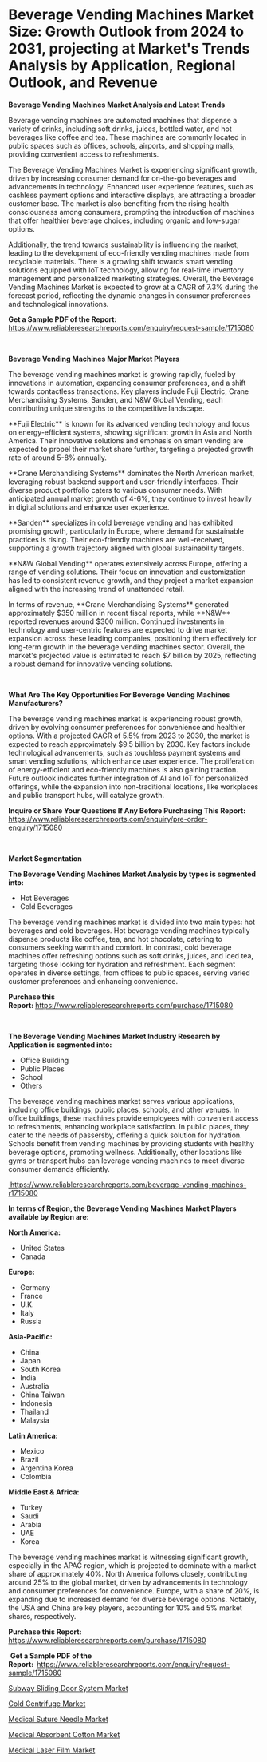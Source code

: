<p><h1>Beverage Vending Machines Market Size: Growth Outlook from 2024 to 2031, projecting at Market's Trends Analysis by Application, Regional Outlook, and Revenue</h1></p><p><strong>Beverage Vending Machines Market Analysis and Latest Trends</strong></p>
<p><p>Beverage vending machines are automated machines that dispense a variety of drinks, including soft drinks, juices, bottled water, and hot beverages like coffee and tea. These machines are commonly located in public spaces such as offices, schools, airports, and shopping malls, providing convenient access to refreshments.</p><p>The Beverage Vending Machines Market is experiencing significant growth, driven by increasing consumer demand for on-the-go beverages and advancements in technology. Enhanced user experience features, such as cashless payment options and interactive displays, are attracting a broader customer base. The market is also benefiting from the rising health consciousness among consumers, prompting the introduction of machines that offer healthier beverage choices, including organic and low-sugar options.</p><p>Additionally, the trend towards sustainability is influencing the market, leading to the development of eco-friendly vending machines made from recyclable materials. There is a growing shift towards smart vending solutions equipped with IoT technology, allowing for real-time inventory management and personalized marketing strategies. Overall, the Beverage Vending Machines Market is expected to grow at a CAGR of 7.3% during the forecast period, reflecting the dynamic changes in consumer preferences and technological innovations.</p></p>
<p><strong>Get a Sample PDF of the Report:&nbsp;</strong> <a href="https://www.reliableresearchreports.com/enquiry/request-sample/1715080?utm_campaign=1563&utm_medium=2&utm_source=Github&utm_content=ia&utm_term=23102024&utm_id=beverage-vending-machines">https://www.reliableresearchreports.com/enquiry/request-sample/1715080</a></p>
<p>&nbsp;</p>
<p><strong>Beverage Vending Machines Major Market Players</strong></p>
<p><p>The beverage vending machines market is growing rapidly, fueled by innovations in automation, expanding consumer preferences, and a shift towards contactless transactions. Key players include Fuji Electric, Crane Merchandising Systems, Sanden, and N&W Global Vending, each contributing unique strengths to the competitive landscape.</p><p>**Fuji Electric** is known for its advanced vending technology and focus on energy-efficient systems, showing significant growth in Asia and North America. Their innovative solutions and emphasis on smart vending are expected to propel their market share further, targeting a projected growth rate of around 5-8% annually.</p><p>**Crane Merchandising Systems** dominates the North American market, leveraging robust backend support and user-friendly interfaces. Their diverse product portfolio caters to various consumer needs. With anticipated annual market growth of 4-6%, they continue to invest heavily in digital solutions and enhance user experience.</p><p>**Sanden** specializes in cold beverage vending and has exhibited promising growth, particularly in Europe, where demand for sustainable practices is rising. Their eco-friendly machines are well-received, supporting a growth trajectory aligned with global sustainability targets.</p><p>**N&W Global Vending** operates extensively across Europe, offering a range of vending solutions. Their focus on innovation and customization has led to consistent revenue growth, and they project a market expansion aligned with the increasing trend of unattended retail.</p><p>In terms of revenue, **Crane Merchandising Systems** generated approximately $350 million in recent fiscal reports, while **N&W** reported revenues around $300 million. Continued investments in technology and user-centric features are expected to drive market expansion across these leading companies, positioning them effectively for long-term growth in the beverage vending machines sector. Overall, the market's projected value is estimated to reach $7 billion by 2025, reflecting a robust demand for innovative vending solutions.</p></p>
<p>&nbsp;</p>
<p><strong>What Are The Key Opportunities For Beverage Vending Machines Manufacturers?</strong></p>
<p><p>The beverage vending machines market is experiencing robust growth, driven by evolving consumer preferences for convenience and healthier options. With a projected CAGR of 5.5% from 2023 to 2030, the market is expected to reach approximately $9.5 billion by 2030. Key factors include technological advancements, such as touchless payment systems and smart vending solutions, which enhance user experience. The proliferation of energy-efficient and eco-friendly machines is also gaining traction. Future outlook indicates further integration of AI and IoT for personalized offerings, while the expansion into non-traditional locations, like workplaces and public transport hubs, will catalyze growth.</p></p>
<p><strong>Inquire or Share Your Questions If Any Before Purchasing This Report:</strong> <a href="https://www.reliableresearchreports.com/enquiry/pre-order-enquiry/1715080?utm_campaign=1563&utm_medium=2&utm_source=Github&utm_content=ia&utm_term=23102024&utm_id=beverage-vending-machines">https://www.reliableresearchreports.com/enquiry/pre-order-enquiry/1715080</a></p>
<p>&nbsp;</p>
<p><strong>Market Segmentation</strong></p>
<p><strong>The Beverage Vending Machines Market Analysis by types is segmented into:</strong></p>
<p><ul><li>Hot Beverages</li><li>Cold Beverages</li></ul></p>
<p><p>The beverage vending machines market is divided into two main types: hot beverages and cold beverages. Hot beverage vending machines typically dispense products like coffee, tea, and hot chocolate, catering to consumers seeking warmth and comfort. In contrast, cold beverage machines offer refreshing options such as soft drinks, juices, and iced tea, targeting those looking for hydration and refreshment. Each segment operates in diverse settings, from offices to public spaces, serving varied customer preferences and enhancing convenience.</p></p>
<p><strong>Purchase this Report:&nbsp;</strong><a href="https://www.reliableresearchreports.com/purchase/1715080?utm_campaign=1563&utm_medium=2&utm_source=Github&utm_content=ia&utm_term=23102024&utm_id=beverage-vending-machines">https://www.reliableresearchreports.com/purchase/1715080</a></p>
<p>&nbsp;</p>
<p><strong>The Beverage Vending Machines Market Industry Research by Application is segmented into:</strong></p>
<p><ul><li>Office Building</li><li>Public Places</li><li>School</li><li>Others</li></ul></p>
<p><p>The beverage vending machines market serves various applications, including office buildings, public places, schools, and other venues. In office buildings, these machines provide employees with convenient access to refreshments, enhancing workplace satisfaction. In public places, they cater to the needs of passersby, offering a quick solution for hydration. Schools benefit from vending machines by providing students with healthy beverage options, promoting wellness. Additionally, other locations like gyms or transport hubs can leverage vending machines to meet diverse consumer demands efficiently.</p></p>
<p><a href="https://www.reliableresearchreports.com/beverage-vending-machines-r1715080?utm_campaign=1563&utm_medium=2&utm_source=Github&utm_content=ia&utm_term=23102024&utm_id=beverage-vending-machines">&nbsp;https://www.reliableresearchreports.com/beverage-vending-machines-r1715080</a></p>
<p><strong>In terms of Region, the Beverage Vending Machines Market Players available by Region are:</strong></p>
<p>
    <p> <strong> North America: </strong>
        <ul>
            <li>United States</li>
            <li>Canada</li>
        </ul>
        </p> 
    <p> <strong> Europe: </strong>
        <ul>
            <li>Germany</li>
            <li>France</li>
            <li>U.K.</li>
            <li>Italy</li>
            <li>Russia</li>
        </ul>
        </p> 
    <p> <strong> Asia-Pacific: </strong>
        <ul>
            <li>China</li>
            <li>Japan</li>
            <li>South Korea</li>
            <li>India</li>
            <li>Australia</li>
            <li>China Taiwan</li>
            <li>Indonesia</li>
            <li>Thailand</li>
            <li>Malaysia</li>
        </ul>
        </p> 
    <p> <strong> Latin America: </strong>
        <ul>
            <li>Mexico</li>
            <li>Brazil</li>
            <li>Argentina Korea</li>
            <li>Colombia</li>
        </ul>
        </p> 
    <p> <strong> Middle East & Africa: </strong>
        <ul>
            <li>Turkey</li>
            <li>Saudi</li>
            <li>Arabia</li>
            <li>UAE</li>
            <li>Korea</li>
        </ul>
    </p>
    </p>
<p><p>The beverage vending machines market is witnessing significant growth, especially in the APAC region, which is projected to dominate with a market share of approximately 40%. North America follows closely, contributing around 25% to the global market, driven by advancements in technology and consumer preferences for convenience. Europe, with a share of 20%, is expanding due to increased demand for diverse beverage options. Notably, the USA and China are key players, accounting for 10% and 5% market shares, respectively.</p></p>
<p><strong>Purchase this Report: </strong><a href="https://www.reliableresearchreports.com/purchase/1715080?utm_campaign=1563&utm_medium=2&utm_source=Github&utm_content=ia&utm_term=23102024&utm_id=beverage-vending-machines">https://www.reliableresearchreports.com/purchase/1715080</a></p>
<p>&nbsp;<strong>Get a Sample PDF of the Report:&nbsp;&nbsp;</strong><a href="https://www.reliableresearchreports.com/enquiry/request-sample/1715080?utm_campaign=1563&utm_medium=2&utm_source=Github&utm_content=ia&utm_term=23102024&utm_id=beverage-vending-machines">https://www.reliableresearchreports.com/enquiry/request-sample/1715080</a></p>
<p><strong></strong></p>
<p><p><a href="https://github.com/petbigbeepjn/Market-Research-Report-List-1/blob/main/subway-sliding-door-system-market.md?utm_campaign=1563&utm_medium=2&utm_source=Github&utm_content=ia&utm_term=23102024&utm_id=beverage-vending-machines">Subway Sliding Door System Market</a></p><p><a href="https://www.linkedin.com/pulse/regulatory-landscape-its-influence-global-cold-centrifuge-gcw5e?utm_campaign=1563&utm_medium=2&utm_source=Github&utm_content=ia&utm_term=23102024&utm_id=beverage-vending-machines">Cold Centrifuge Market</a></p><p><a href="https://www.linkedin.com/pulse/medical-suture-needle-market-industry-trends-forecast-period-q8wce?utm_campaign=1563&utm_medium=2&utm_source=Github&utm_content=ia&utm_term=23102024&utm_id=beverage-vending-machines">Medical Suture Needle Market</a></p><p><a href="https://www.linkedin.com/pulse/medical-absorbent-cotton-industry-forecast-market-shifts-me1ne?utm_campaign=1563&utm_medium=2&utm_source=Github&utm_content=ia&utm_term=23102024&utm_id=beverage-vending-machines">Medical Absorbent Cotton Market</a></p><p><a href="https://www.linkedin.com/pulse/global-medical-laser-film-market-opportunities-challenges2024-pauae?utm_campaign=1563&utm_medium=2&utm_source=Github&utm_content=ia&utm_term=23102024&utm_id=beverage-vending-machines">Medical Laser Film Market</a></p></p>